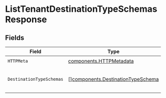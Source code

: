 # ListTenantDestinationTypeSchemasResponse


## Fields

| Field                                                                                  | Type                                                                                   | Required                                                                               | Description                                                                            |
| -------------------------------------------------------------------------------------- | -------------------------------------------------------------------------------------- | -------------------------------------------------------------------------------------- | -------------------------------------------------------------------------------------- |
| `HTTPMeta`                                                                             | [components.HTTPMetadata](../../models/components/httpmetadata.md)                     | :heavy_check_mark:                                                                     | N/A                                                                                    |
| `DestinationTypeSchemas`                                                               | [][components.DestinationTypeSchema](../../models/components/destinationtypeschema.md) | :heavy_minus_sign:                                                                     | A list of destination type schemas.                                                    |